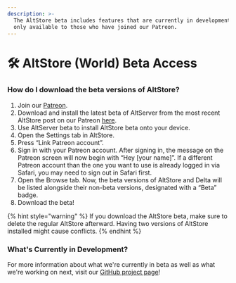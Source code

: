 ```yaml
---
description: >-
  The AltStore beta includes features that are currently in development, and are
  only available to those who have joined our Patreon.
---
```


# 🛠️ AltStore (World) Beta Access

### How do I download the beta versions of AltStore?

1. Join our [Patreon](https://www.patreon.com/rileyshane).
2. Download and install the latest beta of AltServer from the most recent AltStore post on our Patreon [here](https://www.patreon.com/collection/48008).
3. Use AltServer beta to install AltStore beta onto your device.
4. Open the Settings tab in AltStore.
5. Press “Link Patreon account”.
6. Sign in with your Patreon account. After signing in, the message on the Patreon screen will now begin with “Hey \[your name]”. If a different Patreon account than the one you want to use is already logged in via Safari, you may need to sign out in Safari first.
7. Open the Browse tab. Now, the beta versions of AltStore and Delta will be listed alongside their non-beta versions, designated with a “Beta” badge.
8. Download the beta!

{% hint style="warning" %}
If you download the AltStore beta, make sure to delete the regular AltStore afterward. Having two versions of AltStore installed might cause conflicts.&#x20;
{% endhint %}

### What's Currently in Development?

For more information about what we're currently in beta as well as what we're working on next, visit our [GitHub project page](https://github.com/orgs/altstoreio/projects/7)!


